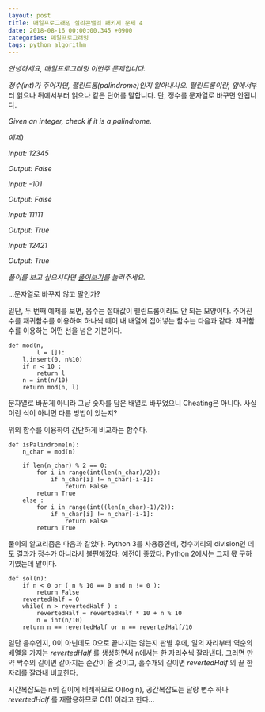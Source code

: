 ```yaml
---
layout: post
title: 매일프로그래밍 실리콘밸리 패키지 문제 4
date: 2018-08-16 00:00:00.345 +0900
categories: 매일프로그래밍
tags: python algorithm
---
```


_안녕하세요, 매일프로그래밍 이번주 문제입니다._

*정수(int)가 주어지면, 팰린드롬(palindrome)인지 알아내시오. 팰린드롬이란, 앞에서*부터 읽으나 뒤에서부터 읽으나 같은 단어를 말합니다. 단, 정수를 문자열로 바꾸면 안됩니다.

_Given an integer, check if it is a palindrome._

<!--more-->

_예제)_

_Input: 12345_

_Output: False_

_Input: -101_

_Output: False_

_Input: 11111_

_Output: True_

_Input: 12421_

_Output: True_

_풀이를 보고 싶으시다면 [풀이보기](http://url6080.mailprogramming.com/wf/click?upn=5YNwhcR4-2FFhQA54IFFE-2FIijGnZEwyyYieIxIap6l3O-2Bsq5nttYp-2Fb3NsRtXjeJ5rOXpMTc4Y6sTezhdVtpzLBR-2BhSPmZ7toRdQbQkyBiXvA1YzZ7Uhvu6DRfNTJguyBX0xlQW6JTuiplsLXr-2BJN04tg-2BusrFfvFFg5TVRIWtjXHXlyW-2FGyDhYQBD0IXBHi-2B6_Zgoc2ijnN3jtNTS7ITLZKrJdLqoKRo6qqLK1adFq7tf3YTDLwTZzsR8aECA63mlW-2F323i4BTiluBHrMHdhBCZM41dBT-2Fq2PoFb1cLtrxFIB-2BRQcvRnKTjacbtjTAVEBx-2Br6ziOxB64NWF-2BuQhHlrxJcPcTe4BJh8zGBo1oR1f1hM4sY4lGQdgqznrzvQviAXuLW2sdeFTq9q5zsVCmAE1-2FRZCu8msa-2FC11uFuR0c7Y39XJY3BS4-2FmxvGzDXR4881)를 눌러주세요._

...문자열로 바꾸지 않고 말인가?

일단, 두 번째 예제를 보면, 음수는 절대값이 펠린드롬이라도 안 되는 모양이다. 주어진 수를 재귀함수를 이용하여 하나씩 떼어 내 배열에 집어넣는 함수는 다음과 같다. 재귀함수를 이용하는 어떤 선을 넘은 기분이다.

    def mod(n,
            l = []):
        l.insert(0, n%10)
        if n < 10 :
            return l
        n = int(n/10)
        return mod(n, l)

문자열로 바꾼게 아니라 그냥 숫자를 담은 배열로 바꾸었으니 Cheating은 아니다. 사실 이런 식이 아니면 다른 방법이 있는지?

위의 함수를 이용하여 간단하게 비교하는 함수다.

    def isPalindrome(n):
        n_char = mod(n)

        if len(n_char) % 2 == 0:
            for i in range(int(len(n_char)/2)):
                if n_char[i] != n_char[-i-1]:
                    return False
            return True
        else :
            for i in range(int((len(n_char)-1)/2)):
                if n_char[i] != n_char[-i-1]:
                    return False
            return True

풀이의 알고리즘은 다음과 같았다. Python 3를 사용중인데, 정수끼리의 division인 데도 결과가 정수가 아니라서 불편해졌다. 예전이 좋았다. Python 2에서는 그저 몫 구하기였는데 말이다.

    def sol(n):
        if n < 0 or ( n % 10 == 0 and n != 0 ):
            return False
        revertedHalf = 0
        while( n > revertedHalf ) :
            revertedHalf = revertedHalf * 10 + n % 10
            n = int(n/10)
        return n == revertedHalf or n == revertedHalf/10

일단 음수인지, 0이 아닌데도 0으로 끝나지는 않는지 판별 후에, 일의 자리부터 역순의 배열을 가지는 _revertedHalf_ 를 생성하면서 n에서는 한 자리수씩 잘라낸다. 그러면 만약 짝수의 길이면 같아지는 순간이 올 것이고, 홀수개의 길이면 _revertedHalf_ 의 끝 한 자리를 잘라내 비교한다.

시간복잡도는 n의 길이에 비례하므로 O(log n), 공간복잡도는 달랑 변수 하나 _revertedHalf_ 를 재활용하므로 O(1) 이라고 한다...
